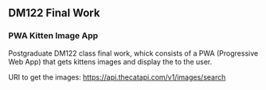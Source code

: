 ## DM122 Final Work

### PWA Kitten Image App

Postgraduate DM122 class final work, whick consists of a PWA (Progressive Web App) that gets kittens images and display the to the user.

URI to get the images: https://api.thecatapi.com/v1/images/search
